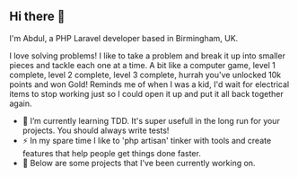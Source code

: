 ## Hi there 👋

I'm Abdul, a PHP Laravel developer based in Birmingham, UK.

I love solving problems! 
I like to take a problem and break it up into smaller pieces and tackle each one at a time. 
A bit like a computer game, level 1 complete, level 2 complete, level 3 complete, hurrah you've unlocked 10k points and won Gold!
Reminds me of when I was a kid, I'd wait for electrical items to stop working just so I could open it up and put it all back together again.

- 🌱 I’m currently learning TDD. It's super usefull in the long run for your projects. You should always write tests!
- ⚡ In my spare time I like to 'php artisan' tinker with tools and create features that help people get things done faster.
- 🔭 Below are some projects that I've been currently working on.
<!--
[![Anurag's GitHub stats](https://github-readme-stats.vercel.app/api?username=abdulkaeum)](https://github.com/anuraghazra/github-readme-stats)
-->
